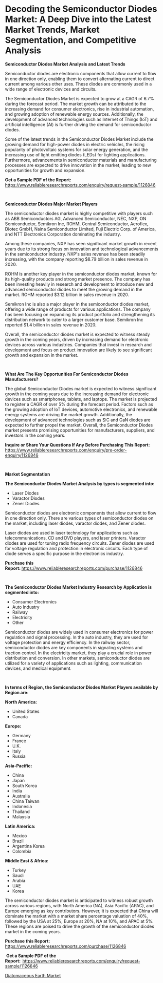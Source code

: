 <p><h1>Decoding the Semiconductor Diodes Market: A Deep Dive into the Latest Market Trends, Market Segmentation, and Competitive Analysis</h1></p><p><strong>Semiconductor Diodes Market Analysis and Latest Trends</strong></p>
<p><p>Semiconductor diodes are electronic components that allow current to flow in one direction only, enabling them to convert alternating current to direct current among various other uses. These diodes are commonly used in a wide range of electronic devices and circuits.</p><p>The Semiconductor Diodes Market is expected to grow at a CAGR of 6.7% during the forecast period. The market growth can be attributed to the increasing demand for consumer electronics, rise in industrial automation, and growing adoption of renewable energy sources. Additionally, the development of advanced technologies such as Internet of Things (IoT) and artificial intelligence (AI) is further driving the demand for semiconductor diodes.</p><p>Some of the latest trends in the Semiconductor Diodes Market include the growing demand for high-power diodes in electric vehicles, the rising popularity of photovoltaic systems for solar energy generation, and the increasing use of light emitting diodes (LEDs) for lighting applications. Furthermore, advancements in semiconductor materials and manufacturing processes are expected to drive innovation in the market, leading to new opportunities for growth and expansion.</p></p>
<p><strong>Get a Sample PDF of the Report:&nbsp;</strong> <a href="https://www.reliableresearchreports.com/enquiry/request-sample/1126846">https://www.reliableresearchreports.com/enquiry/request-sample/1126846</a></p>
<p>&nbsp;</p>
<p><strong>Semiconductor Diodes Major Market Players</strong></p>
<p><p>The semiconductor diodes market is highly competitive with players such as ABB Semiconductors AG, Advanced Semiconductor, NEC, NXP, ON Semiconductor, Semikron Inc, ROHM, Central Semiconductor, Aeroflex, Diotec GmbH, Naina Semiconductor Limited, Fuji Electric Corp. of America, and NTT Electronics Corporation dominating the industry.</p><p>Among these companies, NXP has seen significant market growth in recent years due to its strong focus on innovation and technological advancements in the semiconductor industry. NXP's sales revenue has been steadily increasing, with the company reporting $8.79 billion in sales revenue in 2020.</p><p>ROHM is another key player in the semiconductor diodes market, known for its high-quality products and strong market presence. The company has been investing heavily in research and development to introduce new and advanced semiconductor diodes to meet the growing demand in the market. ROHM reported $3.12 billion in sales revenue in 2020.</p><p>Semikron Inc is also a major player in the semiconductor diodes market, offering a wide range of products for various applications. The company has been focusing on expanding its product portfolio and strengthening its distribution network to cater to a larger customer base. Semikron Inc reported $1.4 billion in sales revenue in 2020.</p><p>Overall, the semiconductor diodes market is expected to witness steady growth in the coming years, driven by increasing demand for electronic devices across various industries. Companies that invest in research and development and focus on product innovation are likely to see significant growth and expansion in the market.</p></p>
<p>&nbsp;</p>
<p><strong>What Are The Key Opportunities For Semiconductor Diodes Manufacturers?</strong></p>
<p><p>The global Semiconductor Diodes market is expected to witness significant growth in the coming years due to the increasing demand for electronic devices such as smartphones, tablets, and laptops. The market is projected to register a CAGR of over 5% during the forecast period. Factors such as the growing adoption of IoT devices, automotive electronics, and renewable energy systems are driving the market growth. Additionally, the development of advanced technologies such as SiC and GaN diodes are expected to further propel the market. Overall, the Semiconductor Diodes market presents promising opportunities for manufacturers, suppliers, and investors in the coming years.</p></p>
<p><strong>Inquire or Share Your Questions If Any Before Purchasing This Report:</strong> <a href="https://www.reliableresearchreports.com/enquiry/pre-order-enquiry/1126846">https://www.reliableresearchreports.com/enquiry/pre-order-enquiry/1126846</a></p>
<p>&nbsp;</p>
<p><strong>Market Segmentation</strong></p>
<p><strong>The Semiconductor Diodes Market Analysis by types is segmented into:</strong></p>
<p><ul><li>Laser Diodes</li><li>Varactor Diodes</li><li>Zener Diodes</li></ul></p>
<p><p>Semiconductor diodes are electronic components that allow current to flow in one direction only. There are various types of semiconductor diodes on the market, including laser diodes, varactor diodes, and Zener diodes. </p><p>Laser diodes are used in laser technology for applications such as telecommunications, CD and DVD players, and laser printers. Varactor diodes are used for tuning radio frequency circuits. Zener diodes are used for voltage regulation and protection in electronic circuits. Each type of diode serves a specific purpose in the electronics industry.</p></p>
<p><strong>Purchase this Report:&nbsp;</strong><a href="https://www.reliableresearchreports.com/purchase/1126846">https://www.reliableresearchreports.com/purchase/1126846</a></p>
<p>&nbsp;</p>
<p><strong>The Semiconductor Diodes Market Industry Research by Application is segmented into:</strong></p>
<p><ul><li>Consumer Electronics</li><li>Auto Industry</li><li>Railway</li><li>Electricity</li><li>Other</li></ul></p>
<p><p>Semiconductor diodes are widely used in consumer electronics for power regulation and signal processing. In the auto industry, they are used for voltage protection and energy efficiency. In the railway sector, semiconductor diodes are key components in signaling systems and traction control. In the electricity market, they play a crucial role in power distribution and conversion. In other markets, semiconductor diodes are utilized for a variety of applications such as lighting, communication devices, and medical equipment.</p></p>
<p>&nbsp;</p>
<p><strong>In terms of Region, the Semiconductor Diodes Market Players available by Region are:</strong></p>
<p>
    <p> <strong> North America: </strong>
        <ul>
            <li>United States</li>
            <li>Canada</li>
        </ul>
        </p> 
    <p> <strong> Europe: </strong>
        <ul>
            <li>Germany</li>
            <li>France</li>
            <li>U.K.</li>
            <li>Italy</li>
            <li>Russia</li>
        </ul>
        </p> 
    <p> <strong> Asia-Pacific: </strong>
        <ul>
            <li>China</li>
            <li>Japan</li>
            <li>South Korea</li>
            <li>India</li>
            <li>Australia</li>
            <li>China Taiwan</li>
            <li>Indonesia</li>
            <li>Thailand</li>
            <li>Malaysia</li>
        </ul>
        </p> 
    <p> <strong> Latin America: </strong>
        <ul>
            <li>Mexico</li>
            <li>Brazil</li>
            <li>Argentina Korea</li>
            <li>Colombia</li>
        </ul>
        </p> 
    <p> <strong> Middle East & Africa: </strong>
        <ul>
            <li>Turkey</li>
            <li>Saudi</li>
            <li>Arabia</li>
            <li>UAE</li>
            <li>Korea</li>
        </ul>
    </p>
    </p>
<p><p>The semiconductor diodes market is anticipated to witness robust growth across various regions, with North America (NA), Asia Pacific (APAC), and Europe emerging as key contributors. However, it is expected that China will dominate the market with a market share percentage valuation of 40%, followed by the USA at 25%, Europe at 20%, NA at 10%, and APAC at 5%. These regions are poised to drive the growth of the semiconductor diodes market in the coming years.</p></p>
<p><strong>Purchase this Report: </strong><a href="https://www.reliableresearchreports.com/purchase/1126846">https://www.reliableresearchreports.com/purchase/1126846</a></p>
<p>&nbsp;<strong>Get a Sample PDF of the Report:&nbsp;&nbsp;</strong><a href="https://www.reliableresearchreports.com/enquiry/request-sample/1126846">https://www.reliableresearchreports.com/enquiry/request-sample/1126846</a></p>
<p><strong></strong></p>
<p><p><a href="https://skillful-vermicelli-b89.notion.site/Diatomaceous-Earth-Market-Provides-a-Comprehensive-Analysis-Including-a-Macro-Overview-of-the-Market-0bd7c5f9ed424fdca3526190c2a398a1">Diatomaceous Earth Market</a></p></p>